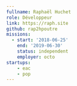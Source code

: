 ```yaml
---
fullname: Raphaël Huchet
role: Développeur
link: https://raph.site
github: rap2hpoutre
missions:
  - start: '2018-06-25'
    end: '2019-06-30'
    status: independent
    employer: octo
startups:
    - eac
    - pop
---
```

